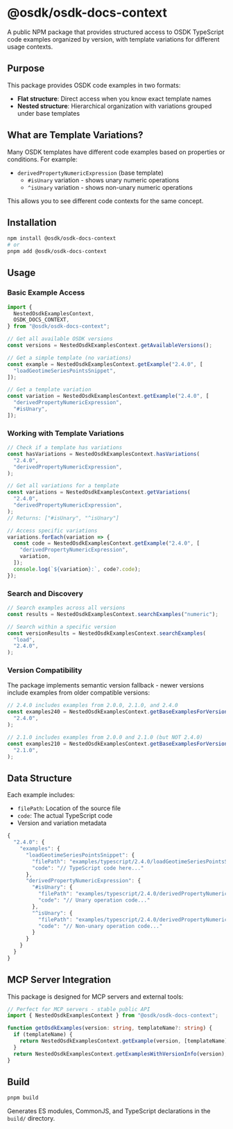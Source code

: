 # @osdk/osdk-docs-context

A public NPM package that provides structured access to OSDK TypeScript code examples organized by version, with template variations for different usage contexts.

## Purpose

This package provides OSDK code examples in two formats:

- **Flat structure**: Direct access when you know exact template names
- **Nested structure**: Hierarchical organization with variations grouped under base templates

## What are Template Variations?

Many OSDK templates have different code examples based on properties or conditions. For example:

- `derivedPropertyNumericExpression` (base template)
  - `#isUnary` variation - shows unary numeric operations
  - `^isUnary` variation - shows non-unary numeric operations

This allows you to see different code contexts for the same concept.

## Installation

```bash
npm install @osdk/osdk-docs-context
# or
pnpm add @osdk/osdk-docs-context
```

## Usage

### Basic Example Access

```typescript
import {
  NestedOsdkExamplesContext,
  OSDK_DOCS_CONTEXT,
} from "@osdk/osdk-docs-context";

// Get all available OSDK versions
const versions = NestedOsdkExamplesContext.getAvailableVersions();

// Get a simple template (no variations)
const example = NestedOsdkExamplesContext.getExample("2.4.0", [
  "loadGeotimeSeriesPointsSnippet",
]);

// Get a template variation
const variation = NestedOsdkExamplesContext.getExample("2.4.0", [
  "derivedPropertyNumericExpression",
  "#isUnary",
]);
```

### Working with Template Variations

```typescript
// Check if a template has variations
const hasVariations = NestedOsdkExamplesContext.hasVariations(
  "2.4.0",
  "derivedPropertyNumericExpression",
);

// Get all variations for a template
const variations = NestedOsdkExamplesContext.getVariations(
  "2.4.0",
  "derivedPropertyNumericExpression",
);
// Returns: ["#isUnary", "^isUnary"]

// Access specific variations
variations.forEach(variation => {
  const code = NestedOsdkExamplesContext.getExample("2.4.0", [
    "derivedPropertyNumericExpression",
    variation,
  ]);
  console.log(`${variation}:`, code?.code);
});
```

### Search and Discovery

```typescript
// Search examples across all versions
const results = NestedOsdkExamplesContext.searchExamples("numeric");

// Search within a specific version
const versionResults = NestedOsdkExamplesContext.searchExamples(
  "load",
  "2.4.0",
);
```

### Version Compatibility

The package implements semantic version fallback - newer versions include examples from older compatible versions:

```typescript
// 2.4.0 includes examples from 2.0.0, 2.1.0, and 2.4.0
const examples240 = NestedOsdkExamplesContext.getBaseExamplesForVersion(
  "2.4.0",
);

// 2.1.0 includes examples from 2.0.0 and 2.1.0 (but NOT 2.4.0)
const examples210 = NestedOsdkExamplesContext.getBaseExamplesForVersion(
  "2.1.0",
);
```

## Data Structure

Each example includes:

- `filePath`: Location of the source file
- `code`: The actual TypeScript code
- Version and variation metadata

```typescript
{
  "2.4.0": {
    "examples": {
      "loadGeotimeSeriesPointsSnippet": {
        "filePath": "examples/typescript/2.4.0/loadGeotimeSeriesPointsSnippet.ts",
        "code": "// TypeScript code here..."
      },
      "derivedPropertyNumericExpression": {
        "#isUnary": {
          "filePath": "examples/typescript/2.4.0/derivedPropertyNumericExpression_#isUnary.ts",
          "code": "// Unary operation code..."
        },
        "^isUnary": {
          "filePath": "examples/typescript/2.4.0/derivedPropertyNumericExpression_^isUnary.ts",
          "code": "// Non-unary operation code..."
        }
      }
    }
  }
}
```

## MCP Server Integration

This package is designed for MCP servers and external tools:

```typescript
// Perfect for MCP servers - stable public API
import { NestedOsdkExamplesContext } from "@osdk/osdk-docs-context";

function getOsdkExamples(version: string, templateName?: string) {
  if (templateName) {
    return NestedOsdkExamplesContext.getExample(version, [templateName]);
  }
  return NestedOsdkExamplesContext.getExamplesWithVersionInfo(version);
}
```

## Build

```bash
pnpm build
```

Generates ES modules, CommonJS, and TypeScript declarations in the `build/` directory.
